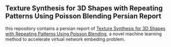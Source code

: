 ## Texture Synthesis for 3D Shapes with Repeating Patterns Using Poisson Blending Persian Report

this repository contains a persian report of [Texture Synthesis for 3D Shapes with Repeating Patterns Using Poisson Blending](https://github.com/RastinS/B.Sc.ProjectReport), a novel machine learning method to accelerate virtual network embeding problem. 
